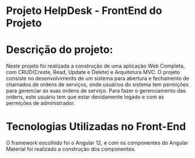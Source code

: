 # Projeto HelpDesk - FrontEnd do Projeto

# Descrição do projeto:
 
 Neste projeto foi realizada a construção de uma aplicação Web Completa, com CRUD(Creste, Read, Update e Delete) e Arquitetura MVC.
 O projeto consiste no desenvolvimento de um sistema para abertura e fechamento de chamados de ordens de serviços, onde usuários do sistema tem permições para gerenciar as suas ordens de serviço.
 Para fazer o gerenciamento das ordens, este usuário tem que estar devidamente logado e com as permições de administrador.

# Tecnologias Utilizadas no Front-End

O framework escolhido foi o Angular 12, e com os componentes do Angular Material foi realizado a construção dos componentes.